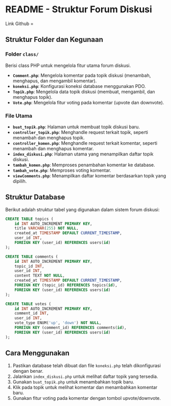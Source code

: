 # README - Struktur Forum Diskusi

Link Github = 

## Struktur Folder dan Kegunaan

### **Folder `class/`**
Berisi class PHP untuk mengelola fitur utama forum diskusi.

- **`Comment.php`**: Mengelola komentar pada topik diskusi (menambah, menghapus, dan mengambil komentar).
- **`koneksi.php`**: Konfigurasi koneksi database menggunakan PDO.
- **`Topik.php`**: Mengelola data topik diskusi (membuat, mengambil, dan menghapus topik).
- **`Vote.php`**: Mengelola fitur voting pada komentar (upvote dan downvote).

### **File Utama**
- **`buat_topik.php`**: Halaman untuk membuat topik diskusi baru.
- **`controller_topik.php`**: Menghandle request terkait topik, seperti menambah dan menghapus topik.
- **`controller_komen.php`**: Menghandle request terkait komentar, seperti menambah dan menghapus komentar.
- **`index_diskusi.php`**: Halaman utama yang menampilkan daftar topik diskusi.
- **`tambah_komen.php`**: Memproses penambahan komentar ke database.
- **`tambah_vote.php`**: Memproses voting komentar.
- **`viewComments.php`**: Menampilkan daftar komentar berdasarkan topik yang dipilih.

## Struktur Database
Berikut adalah struktur tabel yang digunakan dalam sistem forum diskusi:

```sql
CREATE TABLE topics (
    id INT AUTO_INCREMENT PRIMARY KEY,
    title VARCHAR(255) NOT NULL,
    created_at TIMESTAMP DEFAULT CURRENT_TIMESTAMP,
    user_id INT,
    FOREIGN KEY (user_id) REFERENCES users(id)
);

CREATE TABLE comments (
    id INT AUTO_INCREMENT PRIMARY KEY,
    topic_id INT,
    user_id INT,
    content TEXT NOT NULL,
    created_at TIMESTAMP DEFAULT CURRENT_TIMESTAMP,
    FOREIGN KEY (topic_id) REFERENCES topics(id),
    FOREIGN KEY (user_id) REFERENCES users(id)
);

CREATE TABLE votes (
    id INT AUTO_INCREMENT PRIMARY KEY,
    comment_id INT,
    user_id INT,
    vote_type ENUM('up', 'down') NOT NULL,
    FOREIGN KEY (comment_id) REFERENCES comments(id),
    FOREIGN KEY (user_id) REFERENCES users(id)
);
```

## Cara Menggunakan
1. Pastikan database telah dibuat dan file `koneksi.php` telah dikonfigurasi dengan benar.
2. Jalankan `index_diskusi.php` untuk melihat daftar topik yang tersedia.
3. Gunakan `buat_topik.php` untuk menambahkan topik baru.
4. Klik pada topik untuk melihat komentar dan menambahkan komentar baru.
5. Gunakan fitur voting pada komentar dengan tombol upvote/downvote.


